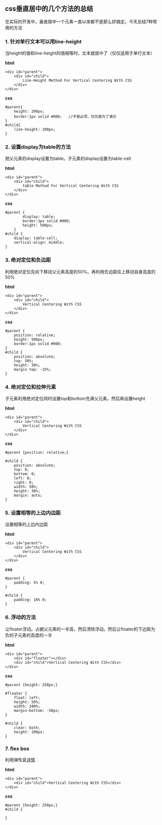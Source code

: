 ## css垂直居中的几个方法的总结
在实际的开发中，垂直居中一个元素一直以来都不是那么好搞定。今天总结7种常用的方法

### 1. 针对单行文本可以用line-height
当height的值和line-height的值相等时。文本就居中了（仅仅适用于单行文本）
	 
**html**
``` 
<div id="parent">
	<div id="child">
		Line-Height Method For Vertical Centering With CSS
	</div>
</div>
```  
**css**
```
#parent{
	height: 200px;     
	border:1px solid #000;   //不是必须，仅仅是为了演示
}
#child{
	line-height: 200px;
}
```

### 2. 设置display为table的方法
把父元素的display设置为table。子元素的display设置为table-cell
	 
**html**
``` 
<div id="parent">
	<div id="child">
		table Method For Vertical Centering With CSS
	</div>
</div>
```  
**css**
```
#parent {
		display: table;
		border:1px solid #000;
		height: 500px;
	}
#child {
	display: table-cell;
	vertical-align: middle;
}
```  
### 3. 绝对定位和负边距
利用绝对定位先向下移动父元素高度的50%。再利用负边距往上移动自身高度的50%
	 
**html**
``` 
<div id="parent">
	<div id="child">
		Vertical Centering With CSS
	</div>
</div>
```  
**css**
```
#parent {
	position: relative;
	height: 500px;
	border:1px solid #000;
}
#child {
	position: absolute;
	top: 50%;
	height: 30%;
	margin-top: -15%;
}
```  
### 4. 绝对定位和拉伸元素
子元素利用绝对定位同时设置top和bottom充满父元素。然后再设置height
	 
**html**
``` 
<div id="parent">
	<div id="child">
		Vertical Centering With CSS
	</div>
</div>
```  
**css**
```
#parent {position: relative;}

#child {
    position: absolute;
    top: 0;
    bottom: 0;
    left: 0;
    right: 0;
    width: 50%;
    height: 30%;
    margin: auto;
}
```      
### 5. 设置相等的上边内边距
设置相等的上边内边距
	 
**html**
``` 
<div id="parent">
	<div id="child">
		Vertical Centering With CSS
	</div>
</div>
```  
**css**
```
#parent {
    padding: 5% 0;
}

#child {
    padding: 10% 0;
}
```      
### 6. 浮动的方法
让floater浮动。占据父元素的一半高，然后清除浮动。然后让floater的下边距为负的子元素的高度的一半
	 
**html**
``` 
<div id="parent">
    <div id="floater"></div>
    <div id="child">Vertical Centering With CSS</div>
</div>
```  
**css**
```
#parent {height: 250px;}

#floater {
    float: left;
    height: 50%;
    width: 100%;
    margin-bottom: -50px;
}

#child {
    clear: both;
    height: 100px;
}
```    
### 7. flex box
利用弹性盒[详情](http://www.w3cplus.com/css3/a-guide-to-flexbox.html)
	 
**html**
``` 
<div id="parent">
    <div id="child">Vertical Centering With CSS</div>
</div>
```  
**css**
```
#parent {height: 250px;}
#child {
   
}
```    

